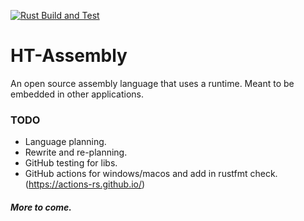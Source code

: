 [![Rust Build and Test](https://github.com/harmless-tech/HT-Assembly/actions/workflows/rust.yml/badge.svg)](https://github.com/harmless-tech/HT-Assembly/actions/workflows/rust.yml)

# HT-Assembly
An open source assembly language that uses a runtime.
Meant to be embedded in other applications.

### TODO
- Language planning.
- Rewrite and re-planning.
- GitHub testing for libs.
- GitHub actions for windows/macos and add in rustfmt check. (https://actions-rs.github.io/)

##### More to come.